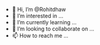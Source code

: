 - 👋 Hi, I’m @Rohitdhaw
- 👀 I’m interested in ...
- 🌱 I’m currently learning ...
- 💞️ I’m looking to collaborate on ...
- 📫 How to reach me ...

<!---
Rohitdhaw/Rohitdhaw is a ✨ special ✨ repository because its `README.md` (this file) appears on your GitHub profile.
You can click the Preview link to take a look at your changes.
--->
